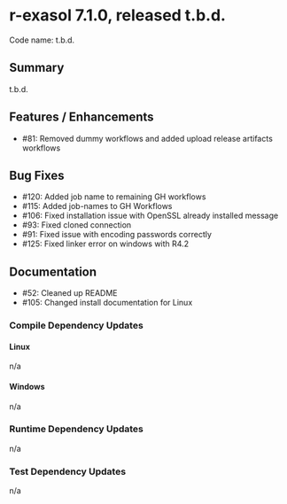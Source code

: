 # r-exasol 7.1.0, released t.b.d.

Code name: t.b.d.

## Summary 

t.b.d.

## Features / Enhancements

 - #81: Removed dummy workflows and added upload release artifacts workflows

## Bug Fixes
 - #120: Added job name to remaining GH workflows
 - #115: Added job-names to GH Workflows
 - #106: Fixed installation issue with OpenSSL already installed message
 - #93: Fixed cloned connection
 - #91: Fixed issue with encoding passwords correctly
 - #125: Fixed linker error on windows with R4.2

## Documentation

 - #52: Cleaned up README
 - #105: Changed install documentation for Linux

### Compile Dependency Updates

#### Linux
n/a

#### Windows
n/a

### Runtime Dependency Updates
n/a

### Test Dependency Updates
n/a
